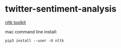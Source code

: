 # twitter-sentiment-analysis

[nltk toolkit](https://www.nltk.org/index.html)

mac command line install:
```
pip3 install --user -U nltk
```